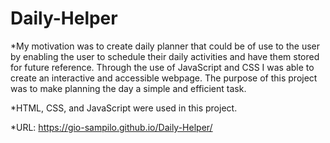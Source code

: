 # Daily-Helper

*My motivation was to create daily planner that could be of use to the user by enabling the user to schedule their daily activities and have them stored for future reference. Through the use of JavaScript and CSS I was able to create an interactive and accessible webpage. The purpose of this project was to make planning the day a simple and efficient task.

*HTML, CSS, and JavaScript were used in this project.

*URL: https://gio-sampilo.github.io/Daily-Helper/




